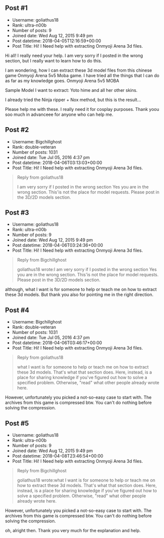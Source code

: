 ## Post #1
- Username: goliathus18
- Rank: ultra-n00b
- Number of posts: 9
- Joined date: Wed Aug 12, 2015 9:49 pm
- Post datetime: 2018-04-05T12:16:59+00:00
- Post Title: Hi! I Need help with extracting Onmyoji Arena 3d files.

Hi all! I really need your help. I am very sorry if I posted in the wrong section, but I really want to learn how to do this.

I am wondering, how I can extract these 3d model files from this chinese game Onmyoji Arena 5v5 Moba game. I have tried all the things that I can do as far as my knowledge goes.
Onmyoji Arena 5v5 MOBA

Sample Model I want to extract: Yoto hime and all her other skins.


I already tried the Ninja ripper + Nox method, but this is the result...

Please help me with these. I really need it for cosplay purposes. Thank yoou soo much in advanceee for anyone who can help me.
## Post #2
- Username: Bigchillghost
- Rank: double-veteran
- Number of posts: 1031
- Joined date: Tue Jul 05, 2016 4:37 pm
- Post datetime: 2018-04-06T03:13:03+00:00
- Post Title: Hi! I Need help with extracting Onmyoji Arena 3d files.

> Reply from goliathus18
>
> I am very sorry if I posted in the wrong section
Yes you are in the wrong section. This'is not the place for model requests. Please post in the 3D/2D models section.
## Post #3
- Username: goliathus18
- Rank: ultra-n00b
- Number of posts: 9
- Joined date: Wed Aug 12, 2015 9:49 pm
- Post datetime: 2018-04-06T03:24:36+00:00
- Post Title: Hi! I Need help with extracting Onmyoji Arena 3d files.

> Reply from Bigchillghost
>
> goliathus18 wrote:I am very sorry if I posted in the wrong section
Yes you are in the wrong section. This'is not the place for model requests. Please post in the 3D/2D models section.

although, what I want is for someone to help or teach me on how to extract these 3d models. But thank you also for pointing me in the right direction.
## Post #4
- Username: Bigchillghost
- Rank: double-veteran
- Number of posts: 1031
- Joined date: Tue Jul 05, 2016 4:37 pm
- Post datetime: 2018-04-06T03:46:17+00:00
- Post Title: Hi! I Need help with extracting Onmyoji Arena 3d files.

> Reply from goliathus18
>
> what I want is for someone to help or teach me on how to extract these 3d models.
That's what that section does. Here, instead, is a place for sharing knowledge if you've figured out how to solve a specified problem. 
Otherwise, "read" what other people already wrote here.

However, unfortunately you picked a not-so-easy case to start with. The archives from this game is compressed btw.
You can't do nothing before solving the compression.
## Post #5
- Username: goliathus18
- Rank: ultra-n00b
- Number of posts: 9
- Joined date: Wed Aug 12, 2015 9:49 pm
- Post datetime: 2018-04-08T23:46:54+00:00
- Post Title: Hi! I Need help with extracting Onmyoji Arena 3d files.

> Reply from Bigchillghost
>
> goliathus18 wrote:what I want is for someone to help or teach me on how to extract these 3d models.
That's what that section does. Here, instead, is a place for sharing knowledge if you've figured out how to solve a specified problem. 
Otherwise, "read" what other people already wrote here.

However, unfortunately you picked a not-so-easy case to start with. The archives from this game is compressed btw.
You can't do nothing before solving the compression.

oh, alright then. Thank you very much for the explanation and help.
